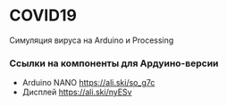 # COVID19
Симуляция вируса на Arduino и Processing

### Ссылки на компоненты для Ардуино-версии
- Arduino NANO https://ali.ski/so_g7c
- Дисплей https://ali.ski/nyESv